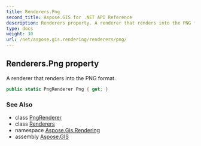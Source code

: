 ```yaml
---
title: Renderers.Png
second_title: Aspose.GIS for .NET API Reference
description: Renderers property. A renderer that renders into the PNG format.
type: docs
weight: 30
url: /net/aspose.gis.rendering/renderers/png/
---
```

## Renderers.Png property

A renderer that renders into the PNG format.

```csharp
public static PngRenderer Png { get; }
```

### See Also

* class [PngRenderer](../../../aspose.gis.rendering.formats.png/pngrenderer/)
* class [Renderers](../)
* namespace [Aspose.Gis.Rendering](../../renderers/)
* assembly [Aspose.GIS](../../../)


